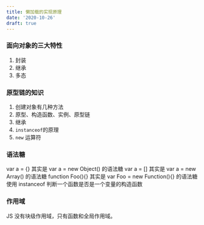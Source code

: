 ```yaml
---
title: 懒加载的实现原理
date: '2020-10-26'
draft: true
---
```


### 面向对象的三大特性

1. 封装
1. 继承
1. 多态

### 原型链的知识

1. 创建对象有几种方法
2. 原型、构造函数、实例、原型链
3. 继承
4. `instanceof`的原理
5. `new` 运算符

### 语法糖

var a = {} 其实是 var a = new Object() 的语法糖
var a = [] 其实是 var a = new Array() 的语法糖
function Foo(){} 其实是 var Foo = new Function(){} 的语法糖
使用 instanceof 判断一个函数是否是一个变量的构造函数

### 作用域

JS 没有块级作用域，只有函数和全局作用域。
